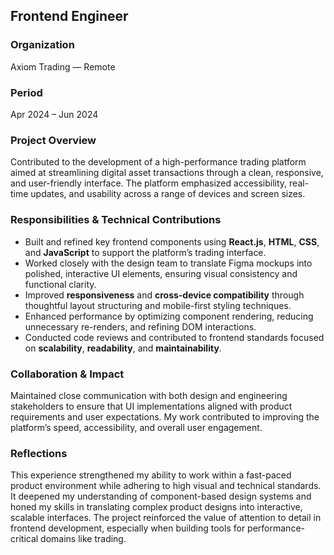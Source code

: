 ## Frontend Engineer

### Organization
Axiom Trading — Remote

### Period
Apr 2024 – Jun 2024

### Project Overview
Contributed to the development of a high-performance trading platform aimed at streamlining digital asset transactions through a clean, responsive, and user-friendly interface. The platform emphasized accessibility, real-time updates, and usability across a range of devices and screen sizes.

### Responsibilities & Technical Contributions
- Built and refined key frontend components using **React.js**, **HTML**, **CSS**, and **JavaScript** to support the platform’s trading interface.
- Worked closely with the design team to translate Figma mockups into polished, interactive UI elements, ensuring visual consistency and functional clarity.
- Improved **responsiveness** and **cross-device compatibility** through thoughtful layout structuring and mobile-first styling techniques.
- Enhanced performance by optimizing component rendering, reducing unnecessary re-renders, and refining DOM interactions.
- Conducted code reviews and contributed to frontend standards focused on **scalability**, **readability**, and **maintainability**.

### Collaboration & Impact
Maintained close communication with both design and engineering stakeholders to ensure that UI implementations aligned with product requirements and user expectations. My work contributed to improving the platform’s speed, accessibility, and overall user engagement.

### Reflections
This experience strengthened my ability to work within a fast-paced product environment while adhering to high visual and technical standards. It deepened my understanding of component-based design systems and honed my skills in translating complex product designs into interactive, scalable interfaces. The project reinforced the value of attention to detail in frontend development, especially when building tools for performance-critical domains like trading.
